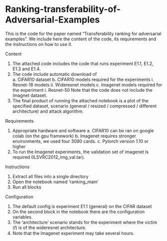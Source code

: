 # Ranking-transferability-of-Adversarial-Examples
This is the code for the paper named “Transferability ranking for
adversarial examples”. We include here the content of the code, its requirements
and the instructions on how to use it.

Content
1. The attached code includes the code that runs experiment E1.1, E1.2, E1.3 and
E1.4.
2. The code include automatic download of  
  a. CIFAR10 dataset
  b. CIFAR10 models required for the experiments
      i. Resnet-18 models
      ii. Wideresnet models
  c. Imagenet models required for the experiment
    i. Resnet-50
Note that the code does not include the Imagnet dataset.
3. The final product of running the attached notebook is a plot of the specified dataset,
scenario (general / resized / compressed / different architecture) and attack
algorithm.

Requirements
1. Appropriate hardware and software
  a. CIFAR10 can be ran on google colab (on the gpu framework)
  b. Imagenet requires stronger environments, we used four 3090 cards.
  c. Pytorch version 1.10 or higher
2. To run the Imagenet experiments, the validation set of imagenet is required
(ILSVRC2012_img_val.tar).

Instructions
1. Extract all files into a single directory
2. Open the notebook named ‘ranking_main’
3. Run all blocks

Configuration
1. The default config is experiment E1.1 (general) on the CIFAR dataset
2. On the second block in the notebook there are the configuration variables.
3. The ‘architecture’ scenario stands for the experiment where the victim (𝑓) is of the
wideresnet architecture.
4. Note that the Imagenet experiment may take several hours.
